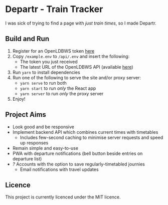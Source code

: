 # Departr - Train Tracker

I was sick of trying to find a page with *just train times*, so I made Departr.

## Build and Run

1. Register for an OpenLDBWS token [here](http://realtime.nationalrail.co.uk/OpenLDBWSRegistration/)
2. Copy `/example.env` to `/api/.env` and insert the following:
    * The token you just received
    * The latest URL of the OpenLDBWS API (available [here](https://lite.realtime.nationalrail.co.uk/openldbws/))
3. Run `yarn` to install dependencies
4. Run one of the following to serve the site and/or proxy server:
    * `yarn serve` to run both
    * `yarn start` to run *only* the React app
    * `yarn server` to run *only* the proxy server
5. Enjoy!

## Project Aims

* Look good and be responsive
* Implement backend API which combines current times with timetables
    * Includes few-second caching to minimise server requests and speed up responses
* Remain simple and easy-to-use
* PWA with departure notifications (bell button beside entries on departure list)
* *?* Accounts with the option to save regularly-timetabled journies
    * Email notifications with travel updates

## Licence

This project is currently licenced under the MIT licence.